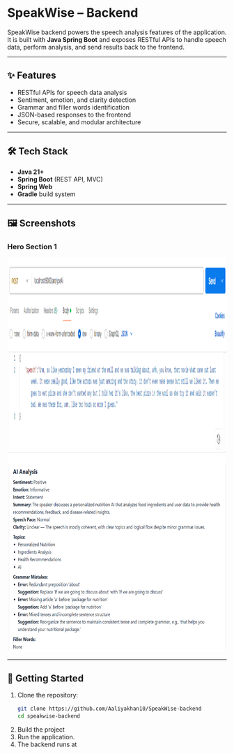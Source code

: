 # SpeakWise – Backend

SpeakWise backend powers the speech analysis features of the application. It is built with **Java Spring Boot** and exposes RESTful APIs to handle speech data, perform analysis, and send results back to the frontend.

---

## ✨ Features

- RESTful APIs for speech data analysis  
- Sentiment, emotion, and clarity detection  
- Grammar and filler words identification  
- JSON-based responses to the frontend  
- Secure, scalable, and modular architecture  

---

## 🛠️ Tech Stack

- **Java 21+**  
- **Spring Boot** (REST API, MVC)  
- **Spring Web**  
- **Gradle** build system  

---
## 🖼️ Screenshots

### Hero Section 1  

<img src="./screenshots/img1.png" alt="Description" width="800" height="450" />
<img src="./screenshots/img2.png" alt="Description" width="800" height="450" />


---

## 🚀 Getting Started

1. Clone the repository:
   ```bash
   git clone https://github.com/Aaliyakhan10/SpeakWise-backend
   cd speakwise-backend
   
2. Build the project
3. Run the application.
4. The backend runs at
